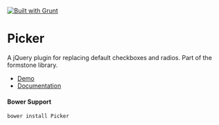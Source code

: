 <a href="http://gruntjs.com" target="_blank"><img src="https://cdn.gruntjs.com/builtwith.png" alt="Built with Grunt"></a> 
# Picker 

A jQuery plugin for replacing default checkboxes and radios. Part of the formstone library. 

- [Demo](http://www.benplum.com/components/picker/demo/index.html) 
- [Documentation](http://www.benplum.com/formstone/picker/) 

#### Bower Support 
`bower install Picker`